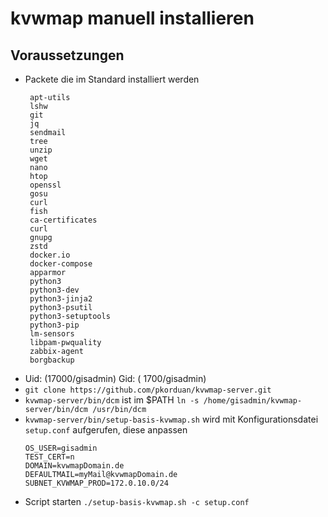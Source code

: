 # kvwmap manuell installieren
## Voraussetzungen
 * Packete die im Standard installiert werden
   ```
    apt-utils
    lshw
    git
    jq
    sendmail
    tree
    unzip
    wget
    nano
    htop
    openssl
    gosu
    curl
    fish
    ca-certificates
    curl
    gnupg
    zstd
    docker.io
    docker-compose
    apparmor
    python3
    python3-dev
    python3-jinja2
    python3-psutil
    python3-setuptools
    python3-pip
    lm-sensors
    libpam-pwquality
    zabbix-agent
    borgbackup
    ```
 * Uid: (17000/gisadmin)   Gid: ( 1700/gisadmin)
 * ```git clone https://github.com/pkorduan/kvwmap-server.git```
 * ```kvwmap-server/bin/dcm``` ist im $PATH  ```ln -s /home/gisadmin/kvwmap-server/bin/dcm /usr/bin/dcm```
 * ```kvwmap-server/bin/setup-basis-kvwmap.sh``` wird mit Konfigurationsdatei ```setup.conf``` aufgerufen, diese anpassen
   ```
   OS_USER=gisadmin
   TEST_CERT=n
   DOMAIN=kvwmapDomain.de
   DEFAULTMAIL=myMail@kvwmapDomain.de
   SUBNET_KVWMAP_PROD=172.0.10.0/24
    ```
 * Script starten ```./setup-basis-kvwmap.sh -c setup.conf```

